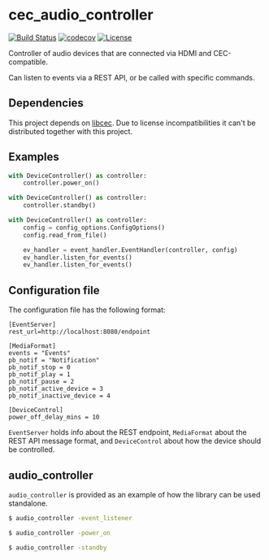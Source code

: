 # cec_audio_controller

[![Build Status](https://travis-ci.org/inphinitum/cec_audio_controller.svg?branch=master)](https://travis-ci.org/inphinitum/cec_audio_controller)
[![codecov](https://codecov.io/gh/inphinitum/cec_audio_controller/branch/master/graph/badge.svg)](https://codecov.io/gh/inphinitum/cec_audio_controller)
[![License](https://img.shields.io/github/license/inphinitum/cec_audio_controller.svg)](LICENSE)

Controller of audio devices that are connected via HDMI and CEC-compatible.

Can listen to events via a REST API, or be called with specific commands.

## Dependencies
This project depends on [libcec](https://github.com/Pulse-Eight/libcec). Due to license incompatibilities
it can't be distributed together with this project.

## Examples

```python
with DeviceController() as controller:
    controller.power_on()
```
```python
with DeviceController() as controller:
    controller.standby()
```
```python
with DeviceController() as controller:
    config = config_options.ConfigOptions()
    config.read_from_file()

    ev_handler = event_handler.EventHandler(controller, config)
    ev_handler.listen_for_events()
    ev_handler.listen_for_events()
```

## Configuration file

The configuration file has the following format:
```
[EventServer]
rest_url=http://localhost:8080/endpoint

[MediaFormat]
events = "Events"
pb_notif = "Notification"
pb_notif_stop = 0
pb_notif_play = 1
pb_notif_pause = 2
pb_notif_active_device = 3
pb_notif_inactive_device = 4

[DeviceControl]
power_off_delay_mins = 10
```

`EventServer` holds info about the REST endpoint, `MediaFormat` about the REST API message format,
and `DeviceControl` about how the device should be controlled.

## audio_controller

`audio_controller` is provided as an example of how the library can be used standalone.

```bash
$ audio_controller -event_listener
```
```bash
$ audio_controller -power_on
```
```bash
$ audio_controller -standby
```
